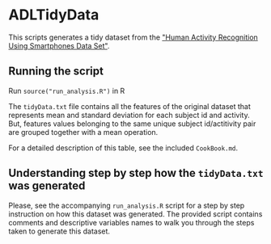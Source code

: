 # ADLTidyData

This scripts generates a tidy dataset from the ["Human Activity Recognition Using Smartphones Data Set"](http://archive.ics.uci.edu/ml/datasets/Human+Activity+Recognition+Using+Smartphones).


## Running the script

Run `source("run_analysis.R")` in R

The `tidyData.txt` file contains all the features of the original dataset that represents mean and standard deviation for each subject id and activity. But, features values belonging to the same unique subject id/actitivity pair are grouped together with a mean operation.

For a detailed description of this table, see the included `CookBook.md`.

## Understanding step by step how the `tidyData.txt` was generated

Please, see the accompanying `run_analysis.R` script for a step by step instruction on how this dataset was generated. The provided script contains comments and descriptive variables names to walk you through the steps taken to generate this dataset.
